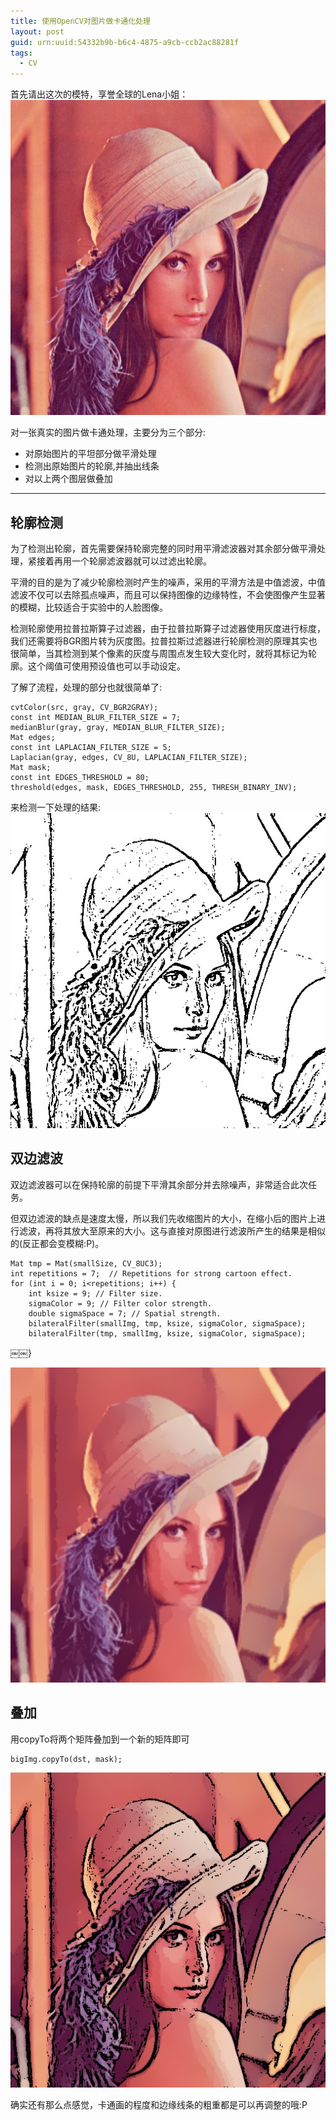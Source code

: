 ```yaml
---
title: 使用OpenCV对图片做卡通化处理
layout: post
guid: urn:uuid:54332b9b-b6c4-4875-a9cb-ccb2ac88281f
tags:
  - CV 
---
```


首先请出这次的模特，享誉全球的Lena小姐：
![Ladder](/media/files/2014/07/28/Lena.jpg)

对一张真实的图片做卡通处理，主要分为三个部分:

* 对原始图片的平坦部分做平滑处理
* 检测出原始图片的轮廓,并抽出线条
* 对以上两个图层做叠加

------------------------------------

## 轮廓检测

为了检测出轮廓，首先需要保持轮廓完整的同时用平滑滤波器对其余部分做平滑处理，紧接着再用一个轮廓滤波器就可以过滤出轮廓。

平滑的目的是为了减少轮廓检测时产生的噪声，采用的平滑方法是中值滤波，中值滤波不仅可以去除孤点噪声，而且可以保持图像的边缘特性，不会使图像产生显著的模糊，比较适合于实验中的人脸图像。

检测轮廓使用拉普拉斯算子过滤器，由于拉普拉斯算子过滤器使用灰度进行标度，我们还需要将BGR图片转为灰度图。拉普拉斯过滤器进行轮廓检测的原理其实也很简单，当其检测到某个像素的灰度与周围点发生较大变化时，就将其标记为轮廓。这个阈值可使用预设值也可以手动设定。

了解了流程，处理的部分也就很简单了:

    cvtColor(src, gray, CV_BGR2GRAY);
    const int MEDIAN_BLUR_FILTER_SIZE = 7; 
    medianBlur(gray, gray, MEDIAN_BLUR_FILTER_SIZE);
    Mat edges;
    const int LAPLACIAN_FILTER_SIZE = 5;
    Laplacian(gray, edges, CV_8U, LAPLACIAN_FILTER_SIZE);
    Mat mask;
    const int EDGES_THRESHOLD = 80;
    threshold(edges, mask, EDGES_THRESHOLD, 255, THRESH_BINARY_INV);

来检测一下处理的结果:
![Ladder](/media/files/2014/07/28/Lena_mask.jpg)


## 双边滤波

双边滤波器可以在保持轮廓的前提下平滑其余部分并去除噪声，非常适合此次任务。

但双边滤波的缺点是速度太慢，所以我们先收缩图片的大小，在缩小后的图片上进行滤波，再将其放大至原来的大小。这与直接对原图进行滤波所产生的结果是相似的(反正都会变模糊:P)。

    Mat tmp = Mat(smallSize, CV_8UC3);
    int repetitions = 7;  // Repetitions for strong cartoon effect.
    for (int i = 0; i<repetitions; i++) {
        int ksize = 9; // Filter size.  
        sigmaColor = 9; // Filter color strength.
        double sigmaSpace = 7; // Spatial strength. 
        bilateralFilter(smallImg, tmp, ksize, sigmaColor, sigmaSpace);         
        bilateralFilter(tmp, smallImg, ksize, sigmaColor, sigmaSpace);
￼￼}


![Ladder](/media/files/2014/07/28/Lena_filter.jpg)

## 叠加

用copyTo将两个矩阵叠加到一个新的矩阵即可

    bigImg.copyTo(dst, mask);

![Ladder](/media/files/2014/07/28/Lena_cartoon.jpg)

确实还有那么点感觉，卡通画的程度和边缘线条的粗重都是可以再调整的哦:P
